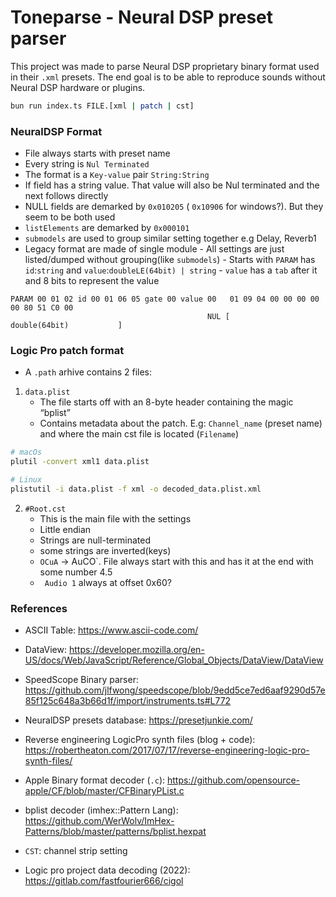 # Toneparse - Neural DSP preset parser

This project was made to parse Neural DSP proprietary binary format used in their `.xml` presets. The end goal is to be able to reproduce sounds without Neural DSP hardware or plugins.

```sh
bun run index.ts FILE.[xml | patch | cst]
```

### NeuralDSP Format

-   File always starts with preset name
-   Every string is `Nul Terminated`
-   The format is a `Key-value` pair `String:String`
-   If field has a string value. That value will also be Nul terminated and the next follows directly
-   NULL fields are demarked by `0x010205` ( `0x10906` for windows?). But they seem to be both used
-   `listElements` are demarked by `0x000101`
-   `submodels` are used to group similar setting together e.g Delay, Reverb1
-   Legacy format are made of single module - All settings are just listed/dumped without grouping(like `submodels`) - Starts with `PARAM` has `id`:`string` and `value`:`doubleLE(64bit) | string` - `value` has a `tab` after it and 8 bits to represent the value

```hex
PARAM 00 01 02 id 00 01 06 05 gate 00 value 00   01 09 04 00 00 00 00 00 80 51 C0 00
                                            NUL [           double(64bit)           ]
```

### Logic Pro patch format

-   A `.path` arhive contains 2 files:

1. `data.plist`
    - The file starts off with an 8-byte header containing the magic “bplist”
    - Contains metadata about the patch. E.g: `Channel_name` (preset name) and where the main cst file is located (`Filename`)

```sh
# macOs
plutil -convert xml1 data.plist

# Linux
plistutil -i data.plist -f xml -o decoded_data.plist.xml
```

2. `#Root.cst`
    - This is the main file with the settings
    - Little endian
    - Strings are null-terminated
    - some strings are inverted(keys)
    - `OCuA` -> AuCO`. File always start with this and has it at the end with some number 4.5
    - ` Audio 1` always at offset 0x60?

### References

-   ASCII Table: https://www.ascii-code.com/
-   DataView: https://developer.mozilla.org/en-US/docs/Web/JavaScript/Reference/Global_Objects/DataView/DataView
-   SpeedScope Binary parser: https://github.com/jlfwong/speedscope/blob/9edd5ce7ed6aaf9290d57e85f125c648a3b66d1f/import/instruments.ts#L772
-   NeuralDSP presets database: https://presetjunkie.com/

-   Reverse engineering LogicPro synth files (blog + code): https://robertheaton.com/2017/07/17/reverse-engineering-logic-pro-synth-files/
-   Apple Binary format decoder (`.c`): https://github.com/opensource-apple/CF/blob/master/CFBinaryPList.c
-   bplist decoder (imhex::Pattern Lang): https://github.com/WerWolv/ImHex-Patterns/blob/master/patterns/bplist.hexpat
-   `CST`: channel strip setting
-   Logic pro project data decoding (2022): https://gitlab.com/fastfourier666/cigol
